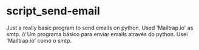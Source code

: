# script_send-email
Just a really basic program to send emails on python. Used 'Mailtrap.io' as smtp.
//
Um programa básico para enviar emails através do python. Usei 'Mailtrap.io' como o smtp.
